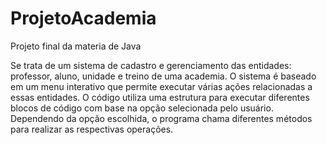 # ProjetoAcademia
Projeto final da materia de Java

Se trata de um sistema de cadastro e gerenciamento das entidades: professor, aluno, unidade e treino de uma academia. O sistema é baseado em um menu interativo que permite executar várias ações relacionadas a essas entidades.
O código utiliza uma estrutura para executar diferentes blocos de código com base na opção selecionada pelo usuário. Dependendo da opção escolhida, o programa chama diferentes métodos para realizar as respectivas operações.

